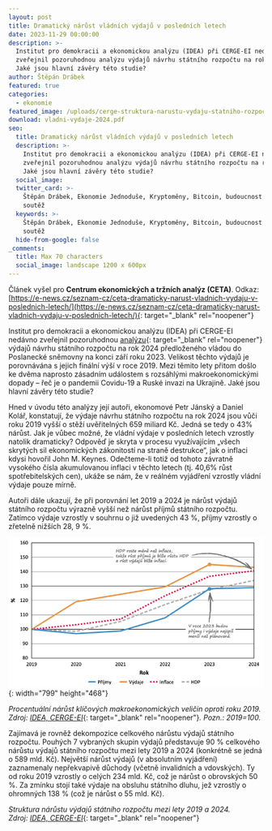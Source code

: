 ```yaml
---
layout: post
title: Dramatický nárůst vládních výdajů v posledních letech
date: 2023-11-29 00:00:00
description: >-
  Institut pro demokracii a ekonomickou analýzu (IDEA) při CERGE-EI nedávno
  zveřejnil pozoruhodnou analýzu výdajů návrhu státního rozpočtu na rok 2024.
  Jaké jsou hlavní závěry této studie?
author: Štěpán Drábek
featured: true
categories:
  - ekonomie
featured_image: /uploads/cerge-struktura-narustu-vydaju-statniho-rozpoctu-2019-2024.png
download: vladni-vydaje-2024.pdf
seo:
  title: Dramatický nárůst vládních výdajů v posledních letech
  description: >-
    Institut pro demokracii a ekonomickou analýzu (IDEA) při CERGE-EI nedávno
    zveřejnil pozoruhodnou analýzu výdajů návrhu státního rozpočtu na rok 2024.
    Jaké jsou hlavní závěry této studie?
  social_image:
  twitter_card: >-
    Štěpán Drábek, Ekonomie Jednoduše, Kryptoměny, Bitcoin, budoucnost peněz,
    soutěž
  keywords: >-
    Štěpán Drábek, Ekonomie Jednoduše, Kryptoměny, Bitcoin, budoucnost peněz,
    soutěž
  hide-from-google: false
_comments:
  title: Max 70 characters
  social_image: landscape 1200 x 600px
---
```

Článek vyšel pro&nbsp;**Centrum ekonomických a tržních analýz (CETA)**. Odkaz: [https://e-news.cz/seznam-cz/ceta-dramaticky-narust-vladnich-vydaju-v-poslednich-letech/](https://e-news.cz/seznam-cz/ceta-dramaticky-narust-vladnich-vydaju-v-poslednich-letech/){: target="_blank" rel="noopener"}



Institut pro demokracii a ekonomickou analýzu (IDEA) při CERGE-EI nedávno zveřejnil pozoruhodnou [analýzu](https://idea.cerge-ei.cz/files/IDEA_Studie_15_2023_Analyza_rozpoctu_1122B.pdf){: target="_blank" rel="noopener"} výdajů návrhu státního rozpočtu na rok 2024 předloženého vládou do Poslanecké sněmovny na konci září roku 2023. Velikost těchto výdajů je porovnávána s jejich finální výší v roce 2019. Mezi těmito lety přitom došlo ke dvěma naprosto zásadním událostem s rozsáhlými makroekonomickými dopady – řeč je o pandemii Covidu-19 a Ruské invazi na Ukrajině. Jaké jsou hlavní závěry této studie?



Hned v úvodu této analýzy její autoři, ekonomové Petr Jánský a Daniel Kolář, konstatují, že výdaje návrhu státního rozpočtu na rok 2024 jsou vůči roku 2019 vyšší o stěží uvěřitelných 659 miliard Kč. Jedná se tedy o 43% nárůst. Jak je vůbec možné, že vládní výdaje v posledních letech vzrostly natolik dramaticky? Odpověď je skryta v procesu využívajícím „všech skrytých sil ekonomických zákonitostí na straně destrukce“, jak o inflaci kdysi hovořil John M. Keynes. Odečteme-li totiž od tohoto závratně vysokého čísla akumulovanou inflaci v těchto letech (tj. 40,6% růst spotřebitelských cen), ukáže se nám, že v reálném vyjádření vzrostly vládní výdaje pouze mírně.



Autoři dále ukazují, že při porovnání let 2019 a 2024 je nárůst výdajů státního rozpočtu výrazně vyšší než nárůst příjmů státního rozpočtu. Zatímco výdaje vzrostly v souhrnu o již uvedených 43 %, příjmy vzrostly o zřetelně nižších 28, 9 %.



![](/uploads/narust-makrekon-velicin-od-roku-2019-cerge-1.png){: width="799" height="468"}



*Procentuální nárůst klíčových makroekonomických veličin oproti roku 2019. Zdroj:* [*IDEA, CERGE-EI*](https://idea.cerge-ei.cz/files/IDEA_Studie_15_2023_Analyza_rozpoctu_1122B.pdf){: target="_blank" rel="noopener"}*. Pozn.: 2019=100.*



Zajímavá je rovněž dekompozice celkového nárůstu výdajů státního rozpočtu. Pouhých 7 vybraných skupin výdajů představuje 90 % celkového nárůstu výdajů státního rozpočtu mezi lety 2019 a 2024 (konkrétně se jedná o 589 mld. Kč). Největší nárůst výdajů (v absolutním vyjádření) zaznamenaly nepřekvapivě důchody (včetně invalidních a vdovských). Ty od roku 2019 vzrostly o celých 234 mld. Kč, což je nárůst o obrovských 50 %. Za zmínku stojí také výdaje na obsluhu státního dluhu, jež vzrostly o ohromných 138 % (což je nárůst o 55 mld. Kč).







*Struktura nárůstu výdajů státního rozpočtu mezi lety 2019 a 2024. Zdroj:*&nbsp;[*IDEA, CERGE-EI*](https://idea.cerge-ei.cz/files/IDEA_Studie_15_2023_Analyza_rozpoctu_1122B.pdf){: target="_blank" rel="noopener"}